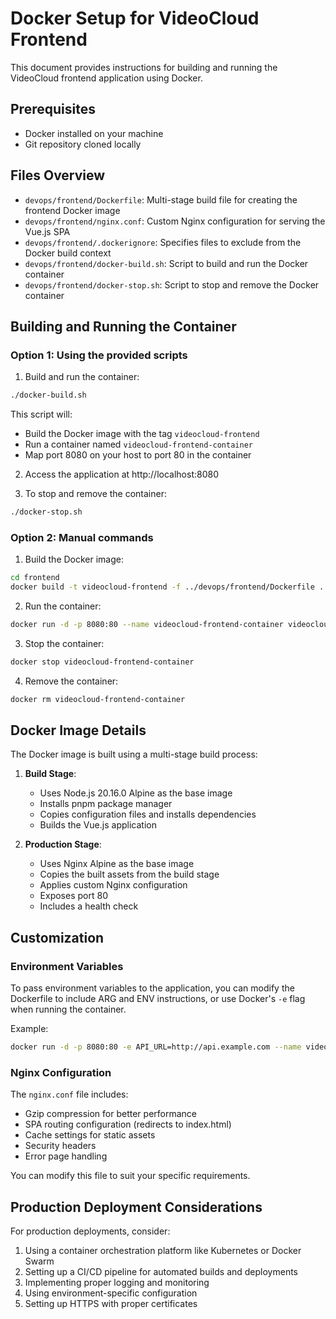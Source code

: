 # Docker Setup for VideoCloud Frontend

This document provides instructions for building and running the VideoCloud frontend application using Docker.

## Prerequisites

- Docker installed on your machine
- Git repository cloned locally

## Files Overview

- `devops/frontend/Dockerfile`: Multi-stage build file for creating the frontend Docker image
- `devops/frontend/nginx.conf`: Custom Nginx configuration for serving the Vue.js SPA
- `devops/frontend/.dockerignore`: Specifies files to exclude from the Docker build context
- `devops/frontend/docker-build.sh`: Script to build and run the Docker container
- `devops/frontend/docker-stop.sh`: Script to stop and remove the Docker container

## Building and Running the Container

### Option 1: Using the provided scripts

1. Build and run the container:

```bash
./docker-build.sh
```

This script will:
- Build the Docker image with the tag `videocloud-frontend`
- Run a container named `videocloud-frontend-container`
- Map port 8080 on your host to port 80 in the container

2. Access the application at http://localhost:8080

3. To stop and remove the container:

```bash
./docker-stop.sh
```

### Option 2: Manual commands

1. Build the Docker image:

```bash
cd frontend
docker build -t videocloud-frontend -f ../devops/frontend/Dockerfile .
```

2. Run the container:

```bash
docker run -d -p 8080:80 --name videocloud-frontend-container videocloud-frontend
```

3. Stop the container:

```bash
docker stop videocloud-frontend-container
```

4. Remove the container:

```bash
docker rm videocloud-frontend-container
```

## Docker Image Details

The Docker image is built using a multi-stage build process:

1. **Build Stage**:
   - Uses Node.js 20.16.0 Alpine as the base image
   - Installs pnpm package manager
   - Copies configuration files and installs dependencies
   - Builds the Vue.js application

2. **Production Stage**:
   - Uses Nginx Alpine as the base image
   - Copies the built assets from the build stage
   - Applies custom Nginx configuration
   - Exposes port 80
   - Includes a health check

## Customization

### Environment Variables

To pass environment variables to the application, you can modify the Dockerfile to include ARG and ENV instructions, or use Docker's `-e` flag when running the container.

Example:

```bash
docker run -d -p 8080:80 -e API_URL=http://api.example.com --name videocloud-frontend-container videocloud-frontend
```

### Nginx Configuration

The `nginx.conf` file includes:
- Gzip compression for better performance
- SPA routing configuration (redirects to index.html)
- Cache settings for static assets
- Security headers
- Error page handling

You can modify this file to suit your specific requirements.

## Production Deployment Considerations

For production deployments, consider:

1. Using a container orchestration platform like Kubernetes or Docker Swarm
2. Setting up a CI/CD pipeline for automated builds and deployments
3. Implementing proper logging and monitoring
4. Using environment-specific configuration
5. Setting up HTTPS with proper certificates
